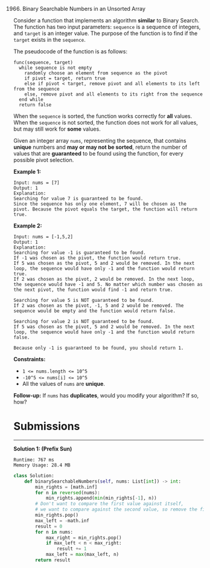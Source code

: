 1966. Binary Searchable Numbers in an Unsorted Array

Consider a function that implements an algorithm **similar** to Binary Search. The function has two input parameters: `sequence` is a sequence of integers, and `target` is an integer value. The purpose of the function is to find if the `target` exists in the `sequence`.

The pseudocode of the function is as follows:
```
func(sequence, target)
  while sequence is not empty
    randomly choose an element from sequence as the pivot
    if pivot = target, return true
    else if pivot < target, remove pivot and all elements to its left from the sequence
    else, remove pivot and all elements to its right from the sequence
  end while
  return false
```
When the `sequence` is sorted, the function works correctly for **all** values. When the `sequence` is not sorted, the function does not work for all values, but may still work for **some** values.

Given an integer array `nums`, representing the sequence, that contains **unique** numbers and **may or may not be sorted**, return the number of values that are **guaranteed** to be found using the function, for every possible pivot selection.

 

**Example 1:**
```
Input: nums = [7]
Output: 1
Explanation: 
Searching for value 7 is guaranteed to be found.
Since the sequence has only one element, 7 will be chosen as the pivot. Because the pivot equals the target, the function will return true.
```

**Example 2:**
```
Input: nums = [-1,5,2]
Output: 1
Explanation: 
Searching for value -1 is guaranteed to be found.
If -1 was chosen as the pivot, the function would return true.
If 5 was chosen as the pivot, 5 and 2 would be removed. In the next loop, the sequence would have only -1 and the function would return true.
If 2 was chosen as the pivot, 2 would be removed. In the next loop, the sequence would have -1 and 5. No matter which number was chosen as the next pivot, the function would find -1 and return true.

Searching for value 5 is NOT guaranteed to be found.
If 2 was chosen as the pivot, -1, 5 and 2 would be removed. The sequence would be empty and the function would return false.

Searching for value 2 is NOT guaranteed to be found.
If 5 was chosen as the pivot, 5 and 2 would be removed. In the next loop, the sequence would have only -1 and the function would return false.

Because only -1 is guaranteed to be found, you should return 1.
```

**Constraints:**

* `1 <= nums.length <= 10^5`
* `-10^5 <= nums[i] <= 10^5`
* All the values of `nums` are **unique**.

**Follow-up:** If `nums` has **duplicates**, would you modify your algorithm? If so, how?

# Submissions
---
**Solution 1: (Prefix Sun)**
```
Runtime: 767 ms
Memory Usage: 28.4 MB
```
```python
class Solution:
    def binarySearchableNumbers(self, nums: List[int]) -> int:
        min_rights = [math.inf]
        for n in reversed(nums):
            min_rights.append(min(min_rights[-1], n))
        # Don't want to compare the first value against itself, 
		# we want to compare against the second value, so remove the first.
        min_rights.pop()
        max_left = -math.inf
        result = 0
        for n in nums:
            max_right = min_rights.pop()
            if max_left < n < max_right:
                result += 1
            max_left = max(max_left, n)
        return result
```
